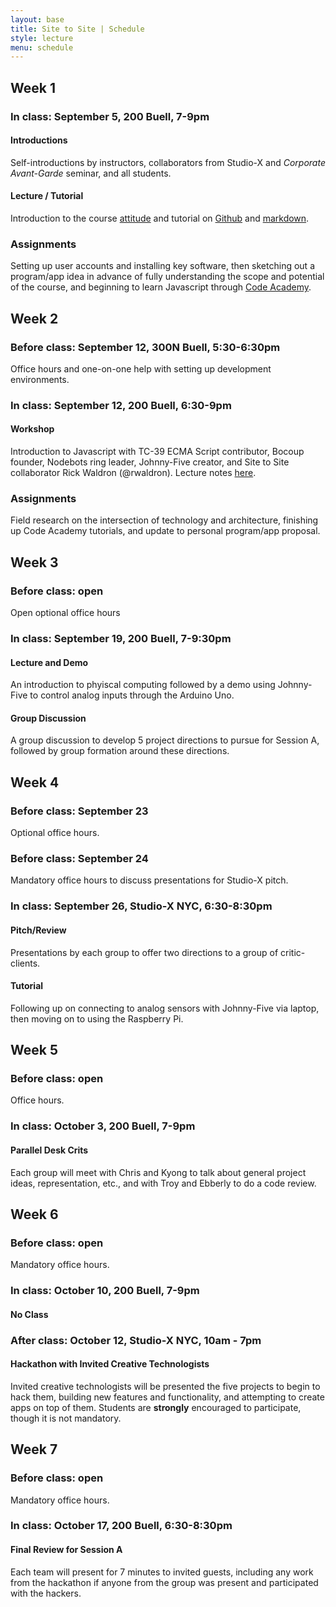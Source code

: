 ```yaml
---
layout: base
title: Site to Site | Schedule
style: lecture
menu: schedule
---
```

## Week 1

### In class: September 5, 200 Buell, 7-9pm

#### Introductions

Self-introductions by instructors, collaborators from Studio-X and _Corporate Avant-Garde_ seminar, and all students.

#### Lecture / Tutorial

Introduction to the course [attitude](lectures/week1/attitude.html) and tutorial on [Github](lectures/week1/github.html) and [markdown](lectures/week1/markdown.html).

### Assignments

Setting up user accounts and installing key software, then sketching out a program/app idea in advance of fully understanding the scope and potential of the course, and beginning to learn Javascript through [Code Academy](http://www.codecademy.com/learn).




## Week 2

### Before class: September 12, 300N Buell, 5:30-6:30pm

Office hours and one-on-one help with setting up development environments.


### In class: September 12, 200 Buell, 6:30-9pm

#### Workshop

Introduction to Javascript with TC-39 ECMA Script contributor, Bocoup founder, Nodebots ring leader, Johnny-Five creator, and Site to Site collaborator Rick Waldron (@rwaldron).
Lecture notes [here](http://gul.ly/dh3).

### Assignments

Field research on the intersection of technology and architecture, finishing up Code Academy tutorials, and update to personal program/app proposal.




## Week 3

### Before class: open

Open optional office hours


### In class: September 19, 200 Buell, 7-9:30pm

#### Lecture and Demo

An introduction to phyiscal computing followed by a demo using Johnny-Five to control analog inputs through the Arduino Uno.

#### Group Discussion

A group discussion to develop 5 project directions to pursue for Session A, followed by group formation around these directions.




## Week 4

### Before class: September 23

Optional office hours.

### Before class: September 24

Mandatory office hours to discuss presentations for Studio-X pitch.


### In class: September 26, Studio-X NYC, 6:30-8:30pm

#### Pitch/Review

Presentations by each group to offer two directions to a group of critic-clients.

#### Tutorial

Following up on connecting to analog sensors with Johnny-Five via laptop, then moving on to using the Raspberry Pi.


## Week 5

### Before class: open

Office hours.


### In class: October 3, 200 Buell, 7-9pm

#### Parallel Desk Crits

Each group will meet with Chris and Kyong to talk about general project ideas, representation, etc., and with Troy and Ebberly to do a code review.




## Week 6

### Before class: open

Mandatory office hours.


### In class: October 10, 200 Buell, 7-9pm

#### No Class


### After class: October 12, Studio-X NYC, 10am - 7pm

#### Hackathon with Invited Creative Technologists

Invited creative technologists will be presented the five projects to begin to hack them, building new features and functionality, and attempting to create apps on top of them. Students are __strongly__ encouraged to participate, though it is not mandatory.




## Week 7

### Before class: open

Mandatory office hours.

### In class: October 17, 200 Buell, 6:30-8:30pm

#### Final Review for Session A

Each team will present for 7 minutes to invited guests, including any work from the hackathon if anyone from the group was present and participated with the hackers.


